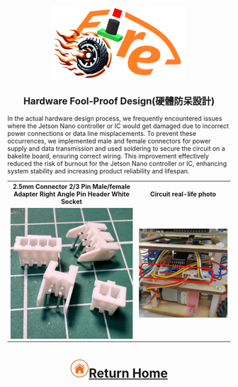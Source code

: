 <div align="center"><img src="../../other/img/logo.png" width="300" alt=" logo"></div>

## <div align="center">Hardware Fool-Proof Design(硬體防呆設計)</div>
<div align="center">


</div>

In the actual hardware design process, we frequently encountered issues where the Jetson Nano controller or IC would get damaged due to incorrect power connections or data line misplacements. To prevent these occurrences, we implemented male and female connectors for power supply and data transmission and used soldering to secure the circuit on a bakelite board, ensuring correct wiring. This improvement effectively reduced the risk of burnout for the Jetson Nano controller or IC, enhancing system stability and increasing product reliability and lifespan.
<div align=center>
<table>
<tr>
<th>2.5mm Connector 2/3 Pin Male/female Adapter Right Angle Pin Header White Socket</th>
<th>Circuit real-life photo</th>
</tr><tr>
<td><img src="./img/pin.jpg" width="450" alt="pin"></td> 
<td><img src="./img/ciruit.jpg" width="450" alt="ciruit"></td> 
</tr>
</table>
</div> 

# <div align="center">![HOME](../../other/img/home.png)[Return Home](../../)</div>  
